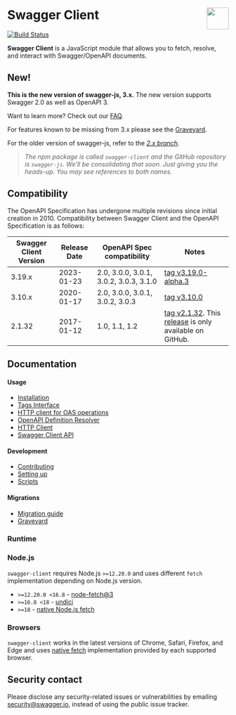 # Swagger Client <img src="https://raw.githubusercontent.com/swagger-api/swagger.io/wordpress/images/assets/SW-logo-clr.png" height="50" align="right">

[![Build Status](https://github.com/swagger-api/swagger-js/actions/workflows/nodejs.yml/badge.svg)](https://github.com/swagger-api/swagger-js/actions)

**Swagger Client** is a JavaScript module that allows you to fetch, resolve, and interact with Swagger/OpenAPI documents.

## New!

**This is the new version of swagger-js, 3.x.** The new version supports Swagger 2.0 as well as OpenAPI 3.

Want to learn more? Check out our [FAQ](docs/migration/migration-2-x-to-3-x.md).

For features known to be missing from 3.x please see the [Graveyard](docs/migration/graveyard-3-x.md).


For the older version of swagger-js, refer to the [*2.x branch*](https://github.com/swagger-api/swagger-js/tree/2.x).

> *The npm package is called `swagger-client` and the GitHub repository is `swagger-js`.
We'll be consolidating that soon. Just giving you the heads-up. You may see references to both names.*

## Compatibility
The OpenAPI Specification has undergone multiple revisions since initial creation in 2010. 
Compatibility between Swagger Client and the OpenAPI Specification is as follows:

Swagger Client Version | Release Date | OpenAPI Spec compatibility             | Notes
------------------ |--------------|----------------------------------------| -----
3.19.x | 2023-01-23   | 2.0, 3.0.0, 3.0.1, 3.0.2, 3.0.3, 3.1.0 | [tag v3.19.0-alpha.3](https://github.com/swagger-api/swagger-js/releases/tag/v3.19.0-alpha.3)
3.10.x | 2020-01-17   | 2.0, 3.0.0, 3.0.1, 3.0.2, 3.0.3        | [tag v3.10.0](https://github.com/swagger-api/swagger-js/tree/v3.10.0)
2.1.32 | 2017-01-12   | 1.0, 1.1, 1.2                          | [tag v2.1.32](https://github.com/swagger-api/swagger-js/tree/v2.1.32). This [release](https://github.com/swagger-api/swagger-js/releases/tag/v2.1.32) is only available on GitHub.

## Documentation

#### Usage

- [Installation](docs/usage/installation.md)
- [Tags Interface](docs/usage/tags-interface.md)
- [HTTP client for OAS operations](docs/usage/http-client-for-oas-operations.md)
- [OpenAPI Definition Resolver](docs/usage/openapi-definition-resolver.md)
- [HTTP Client](docs/usage/http-client.md)
- [Swagger Client API](docs/usage/api.md)

#### Development

- [Contributing](https://github.com/swagger-api/.github/blob/master/CONTRIBUTING.md)
- [Setting up](docs/development/setting-up.md)
- [Scripts](docs/development/scripts.md)

#### Migrations 

- [Migration guide](docs/migration/migration-2-x-to-3-x.md)
- [Graveyard](docs/migration/graveyard-3-x.md)

### Runtime 

### Node.js

`swagger-client` requires Node.js `>=12.20.0` and uses different `fetch` implementation depending
on Node.js version.

- `>=12.20.0 <16.8` - [node-fetch@3](https://www.npmjs.com/package/node-fetch)
- `>=16.8 <18` - [undici](https://www.npmjs.com/package/undici) 
- `>=18` - [native Node.js fetch](https://nodejs.org/dist/latest-v18.x/docs/api/globals.html#fetch)

### Browsers

`swagger-client` works in the latest versions of Chrome, Safari, Firefox, and Edge
and uses [native fetch](https://developer.mozilla.org/en-US/docs/Web/API/Fetch_API) implementation
provided by each supported browser.



## Security contact

Please disclose any security-related issues or vulnerabilities by emailing [security@swagger.io](mailto:security@swagger.io), instead of using the public issue tracker.
